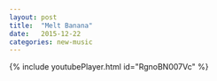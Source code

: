 ```yaml
---
layout: post
title:  "Melt Banana"
date:   2015-12-22 
categories: new-music
---
```

{% include youtubePlayer.html id="RgnoBN007Vc" %}
